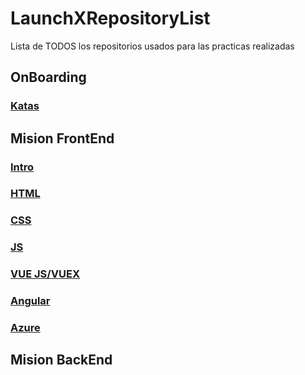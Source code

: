 # LaunchXRepositoryList

Lista de TODOS los repositorios usados para las practicas realizadas

## OnBoarding
### [Katas](https://github.com/pe-ca/OnBoarding)

## Mision FrontEnd
### [Intro](https://github.com/pe-ca/FrontEndMision_Intro)
### [HTML](https://github.com/pe-ca/FrontEndMision_HTML)
### [CSS](https://github.com/pe-ca/FrontEndMision_CSS)
### [JS](https://github.com/pe-ca/FrontEndMision_JS)
### [VUE JS/VUEX](#)
### [Angular](#)
### [Azure](#)

## Mision BackEnd